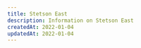```yaml
---
title: Stetson East
description: Information on Stetson East
createdAt: 2022-01-04
updatedAt: 2022-01-04
---
```

  
  
